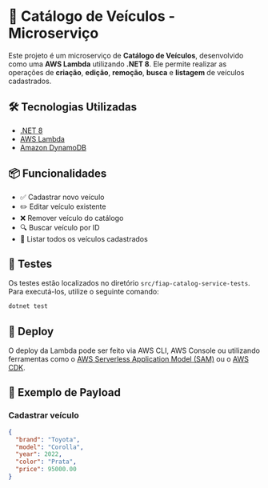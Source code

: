 # 🚗 Catálogo de Veículos - Microserviço

Este projeto é um microserviço de **Catálogo de Veículos**, desenvolvido como uma **AWS Lambda** utilizando **.NET 8**. Ele permite realizar as operações de **criação**, **edição**, **remoção**, **busca** e **listagem** de veículos cadastrados.

## 🛠️ Tecnologias Utilizadas

- [.NET 8](https://learn.microsoft.com/en-us/dotnet/core/whats-new/dotnet-8)
- [AWS Lambda](https://aws.amazon.com/lambda/)
- [Amazon DynamoDB](https://aws.amazon.com/dynamodb/)

## 📦 Funcionalidades

- ✅ Cadastrar novo veículo
- ✏️ Editar veículo existente
- ❌ Remover veículo do catálogo
- 🔍 Buscar veículo por ID
- 📄 Listar todos os veículos cadastrados

## 🧪 Testes

Os testes estão localizados no diretório `src/fiap-catalog-service-tests`. Para executá-los, utilize o seguinte comando:

```bash
dotnet test
```

## 🚀 Deploy

O deploy da Lambda pode ser feito via AWS CLI, AWS Console ou utilizando ferramentas como o [AWS Serverless Application Model (SAM)](https://docs.aws.amazon.com/serverless-application-model/latest/developerguide/what-is-sam.html) ou o [AWS CDK](https://docs.aws.amazon.com/cdk/latest/guide/home.html).

## 📄 Exemplo de Payload

### Cadastrar veículo

```json
{
  "brand": "Toyota",
  "model": "Corolla",
  "year": 2022,
  "color": "Prata",
  "price": 95000.00
}
```

